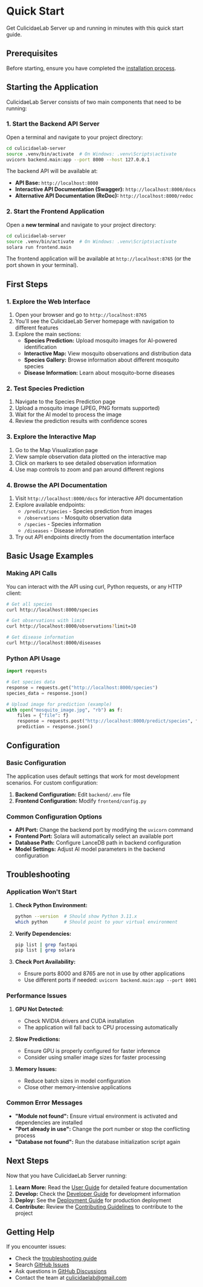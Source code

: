 # Quick Start

Get CulicidaeLab Server up and running in minutes with this quick start guide.

## Prerequisites

Before starting, ensure you have completed the [installation process](installation.md).

## Starting the Application

CulicidaeLab Server consists of two main components that need to be running:

### 1. Start the Backend API Server

Open a terminal and navigate to your project directory:

```bash
cd culicidaelab-server
source .venv/bin/activate  # On Windows: .venv\Scripts\activate
uvicorn backend.main:app --port 8000 --host 127.0.0.1
```

The backend API will be available at:
- **API Base:** `http://localhost:8000`
- **Interactive API Documentation (Swagger):** `http://localhost:8000/docs`
- **Alternative API Documentation (ReDoc):** `http://localhost:8000/redoc`

### 2. Start the Frontend Application

Open a **new terminal** and navigate to your project directory:

```bash
cd culicidaelab-server
source .venv/bin/activate  # On Windows: .venv\Scripts\activate
solara run frontend.main
```

The frontend application will be available at `http://localhost:8765` (or the port shown in your terminal).

## First Steps

### 1. Explore the Web Interface

1. Open your browser and go to `http://localhost:8765`
2. You'll see the CulicidaeLab Server homepage with navigation to different features
3. Explore the main sections:
   - **Species Prediction:** Upload mosquito images for AI-powered identification
   - **Interactive Map:** View mosquito observations and distribution data
   - **Species Gallery:** Browse information about different mosquito species
   - **Disease Information:** Learn about mosquito-borne diseases

### 2. Test Species Prediction

1. Navigate to the Species Prediction page
2. Upload a mosquito image (JPEG, PNG formats supported)
3. Wait for the AI model to process the image
4. Review the prediction results with confidence scores

### 3. Explore the Interactive Map

1. Go to the Map Visualization page
2. View sample observation data plotted on the interactive map
3. Click on markers to see detailed observation information
4. Use map controls to zoom and pan around different regions

### 4. Browse the API Documentation

1. Visit `http://localhost:8000/docs` for interactive API documentation
2. Explore available endpoints:
   - `/predict/species` - Species prediction from images
   - `/observations` - Mosquito observation data
   - `/species` - Species information
   - `/diseases` - Disease information
3. Try out API endpoints directly from the documentation interface

## Basic Usage Examples

### Making API Calls

You can interact with the API using curl, Python requests, or any HTTP client:

```bash
# Get all species
curl http://localhost:8000/species

# Get observations with limit
curl http://localhost:8000/observations?limit=10

# Get disease information
curl http://localhost:8000/diseases
```

### Python API Usage

```python
import requests

# Get species data
response = requests.get("http://localhost:8000/species")
species_data = response.json()

# Upload image for prediction (example)
with open("mosquito_image.jpg", "rb") as f:
    files = {"file": f}
    response = requests.post("http://localhost:8000/predict/species", files=files)
    prediction = response.json()
```

## Configuration

### Basic Configuration

The application uses default settings that work for most development scenarios. For custom configuration:

1. **Backend Configuration:** Edit `backend/.env` file
2. **Frontend Configuration:** Modify `frontend/config.py`

### Common Configuration Options

- **API Port:** Change the backend port by modifying the `uvicorn` command
- **Frontend Port:** Solara will automatically select an available port
- **Database Path:** Configure LanceDB path in backend configuration
- **Model Settings:** Adjust AI model parameters in the backend configuration

## Troubleshooting

### Application Won't Start

1. **Check Python Environment:**
   ```bash
   python --version  # Should show Python 3.11.x
   which python      # Should point to your virtual environment
   ```

2. **Verify Dependencies:**
   ```bash
   pip list | grep fastapi
   pip list | grep solara
   ```

3. **Check Port Availability:**
   - Ensure ports 8000 and 8765 are not in use by other applications
   - Use different ports if needed: `uvicorn backend.main:app --port 8001`

### Performance Issues

1. **GPU Not Detected:**
   - Check NVIDIA drivers and CUDA installation
   - The application will fall back to CPU processing automatically

2. **Slow Predictions:**
   - Ensure GPU is properly configured for faster inference
   - Consider using smaller image sizes for faster processing

3. **Memory Issues:**
   - Reduce batch sizes in model configuration
   - Close other memory-intensive applications

### Common Error Messages

- **"Module not found":** Ensure virtual environment is activated and dependencies are installed
- **"Port already in use":** Change the port number or stop the conflicting process
- **"Database not found":** Run the database initialization script again

## Next Steps

Now that you have CulicidaeLab Server running:

1. **Learn More:** Read the [User Guide](../user-guide/overview.md) for detailed feature documentation
2. **Develop:** Check the [Developer Guide](../developer-guide/architecture.md) for development information
3. **Deploy:** See the [Deployment Guide](../deployment/production.md) for production deployment
4. **Contribute:** Review the [Contributing Guidelines](../developer-guide/contributing.md) to contribute to the project

## Getting Help

If you encounter issues:

- Check the [troubleshooting guide](../user-guide/troubleshooting.md)
- Search [GitHub Issues](https://github.com/iloncka-ds/culicidaelab-server/issues)
- Ask questions in [GitHub Discussions](https://github.com/iloncka-ds/culicidaelab-server/discussions)
- Contact the team at [culicidaelab@gmail.com](mailto:culicidaelab@gmail.com)
